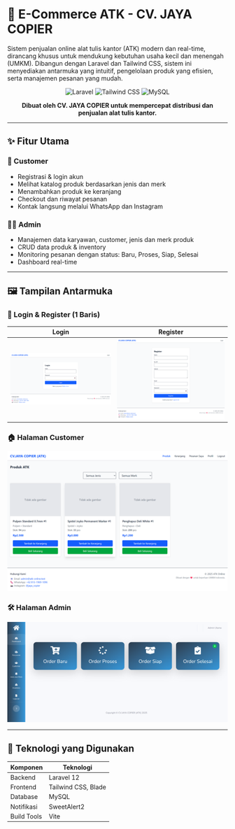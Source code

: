 # 🛒 E-Commerce ATK - CV. JAYA COPIER

Sistem penjualan online alat tulis kantor (ATK) modern dan real-time, dirancang khusus untuk mendukung kebutuhan usaha kecil dan menengah (UMKM). Dibangun dengan Laravel dan Tailwind CSS, sistem ini menyediakan antarmuka yang intuitif, pengelolaan produk yang efisien, serta manajemen pesanan yang mudah.

<div align="center">

![Laravel](https://img.shields.io/badge/Laravel-12.x-FF2D20?style=for-the-badge&logo=laravel&logoColor=white)
![Tailwind CSS](https://img.shields.io/badge/Tailwind_CSS-3.x-38B2AC?style=for-the-badge&logo=tailwind-css&logoColor=white)
![MySQL](https://img.shields.io/badge/MySQL-8+-4479A1?style=for-the-badge&logo=mysql&logoColor=white)

**Dibuat oleh CV. JAYA COPIER untuk mempercepat distribusi dan penjualan alat tulis kantor.**

</div>

---

## ✨ Fitur Utama

### 👤 Customer
- Registrasi & login akun
- Melihat katalog produk berdasarkan jenis dan merk
- Menambahkan produk ke keranjang
- Checkout dan riwayat pesanan
- Kontak langsung melalui WhatsApp dan Instagram

### 🧑‍💼 Admin
- Manajemen data karyawan, customer, jenis dan merk produk
- CRUD data produk & inventory
- Monitoring pesanan dengan status: Baru, Proses, Siap, Selesai
- Dashboard real-time

---

## 🖼️ Tampilan Antarmuka

### 🔐 Login & Register (1 Baris)
| Login | Register |
|-------|----------|
| ![Login](public/tampilan/login.png) | ![Register](public/tampilan/register.png) |

### 🏠 Halaman Customer
![Home Customer](public/tampilan/home-customer.png)

### 🛠️ Halaman Admin
![Home Admin](public/tampilan/home-admin.png)

---

## 🧰 Teknologi yang Digunakan

| Komponen     | Teknologi         |
|--------------|-------------------|
| Backend      | Laravel 12         |
| Frontend     | Tailwind CSS, Blade |
| Database     | MySQL              |
| Notifikasi   | SweetAlert2        |
| Build Tools  | Vite               |

